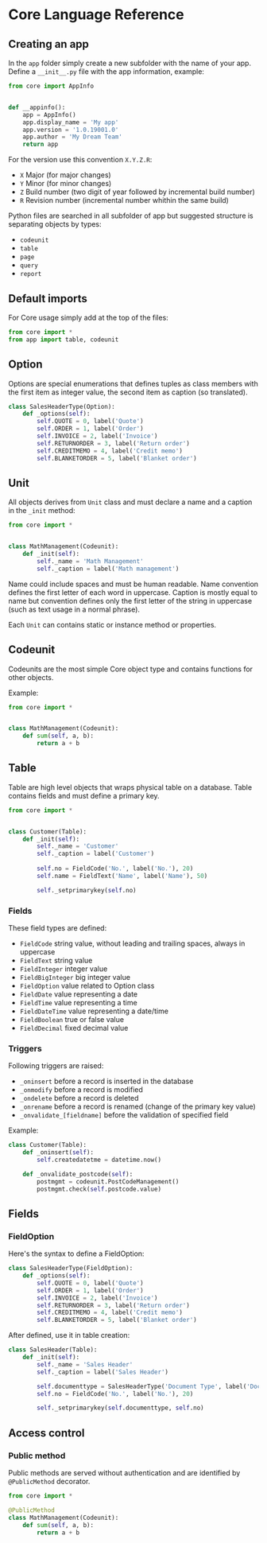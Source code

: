# Core Language Reference

## Creating an app
In the `app` folder simply create a new subfolder with the
name of your app. Define a `__init__.py` file with the 
app information, example:

```python
from core import AppInfo


def __appinfo():
    app = AppInfo()
    app.display_name = 'My app'
    app.version = '1.0.19001.0'
    app.author = 'My Dream Team'
    return app
```

For the version use this convention `X.Y.Z.R`:
* `X` Major (for major changes)
* `Y` Minor (for minor changes)
* `Z` Build number (two digit of year followed by incremental 
build number)
* `R` Revision number (incremental number whithin the same build)

Python files are searched in all subfolder of app but suggested
structure is separating objects by types:
* `codeunit` 
* `table`
* `page`
* `query`
* `report`

## Default imports
For Core usage simply add at the top of the files:
```python
from core import *
from app import table, codeunit
```

## Option
Options are special enumerations that defines tuples as
class members with the first item as integer value, the second
item as caption (so translated).

```python
class SalesHeaderType(Option):
    def _options(self):
        self.QUOTE = 0, label('Quote')
        self.ORDER = 1, label('Order')
        self.INVOICE = 2, label('Invoice')
        self.RETURNORDER = 3, label('Return order')
        self.CREDITMEMO = 4, label('Credit memo')
        self.BLANKETORDER = 5, label('Blanket order')
```

## Unit
All objects derives from `Unit` class and must declare a name and a caption in 
the `_init` method:
```python
from core import *


class MathManagement(Codeunit):
    def _init(self):
        self._name = 'Math Management'
        self._caption = label('Math management')
```
Name could include spaces and must be human readable. Name
convention defines the first letter of each word in uppercase.
Caption is mostly equal to name but convention defines only
the first letter of the string in uppercase (such as text
usage in a normal phrase).

Each `Unit` can contains static or instance method or 
properties. 

## Codeunit
Codeunits are the most simple Core object type and contains
functions for other objects.

Example:
```python
from core import *


class MathManagement(Codeunit):
    def sum(self, a, b):
        return a + b
```

## Table
Table are high level objects that wraps physical table on a database. Table contains fields and must define a primary key.

```python
from core import *


class Customer(Table):
    def _init(self):
        self._name = 'Customer'
        self._caption = label('Customer')
        
        self.no = FieldCode('No.', label('No.'), 20)
        self.name = FieldText('Name', label('Name'), 50)

        self._setprimarykey(self.no)
```
### Fields
These field types are defined:
* `FieldCode` string value, without leading and trailing spaces,
always in uppercase
* `FieldText` string value
* `FieldInteger` integer value
* `FieldBigInteger` big integer value
* `FieldOption` value related to Option class
* `FieldDate` value representing a date
* `FieldTime` value representing a time
* `FieldDateTime` value representing a date/time
* `FieldBoolean` true or false value
* `FieldDecimal` fixed decimal value

### Triggers
Following triggers are raised:
* `_oninsert` before a record is inserted in the database
* `_onmodify` before a record is modified 
* `_ondelete` before a record is deleted
* `_onrename` before a record is renamed (change of the primary
key value)
* `_onvalidate_[fieldname]` before the validation of specified
field

Example:
```python
class Customer(Table):
    def _oninsert(self):
        self.createdatetme = datetime.now()

    def _onvalidate_postcode(self):
        postmgmt = codeunit.PostCodeManagement()
        postmgmt.check(self.postcode.value)
```

## Fields
### FieldOption
Here's the syntax to define a FieldOption:

```python
class SalesHeaderType(FieldOption):
    def _options(self):
        self.QUOTE = 0, label('Quote')
        self.ORDER = 1, label('Order')
        self.INVOICE = 2, label('Invoice')
        self.RETURNORDER = 3, label('Return order')
        self.CREDITMEMO = 4, label('Credit memo')
        self.BLANKETORDER = 5, label('Blanket order')
```

After defined, use it in table creation:
```python
class SalesHeader(Table):
    def _init(self):
        self._name = 'Sales Header'
        self._caption = label('Sales Header')

        self.documenttype = SalesHeaderType('Document Type', label('Document type'))
        self.no = FieldCode('No.', label('No.'), 20)

        self._setprimarykey(self.documenttype, self.no)
```

## Access control
### Public method
Public methods are served without authentication and are
identified by `@PublicMethod` decorator.
```python
from core import *

@PublicMethod
class MathManagement(Codeunit):
    def sum(self, a, b):
        return a + b
```